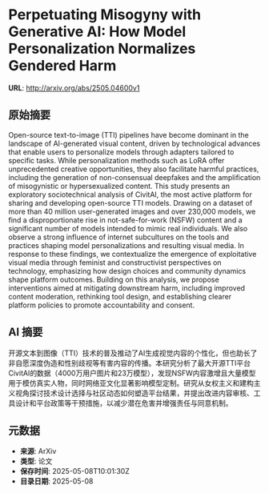# Perpetuating Misogyny with Generative AI: How Model Personalization Normalizes Gendered Harm

**URL**: http://arxiv.org/abs/2505.04600v1

## 原始摘要

Open-source text-to-image (TTI) pipelines have become dominant in the
landscape of AI-generated visual content, driven by technological advances that
enable users to personalize models through adapters tailored to specific tasks.
While personalization methods such as LoRA offer unprecedented creative
opportunities, they also facilitate harmful practices, including the generation
of non-consensual deepfakes and the amplification of misogynistic or
hypersexualized content. This study presents an exploratory sociotechnical
analysis of CivitAI, the most active platform for sharing and developing
open-source TTI models. Drawing on a dataset of more than 40 million
user-generated images and over 230,000 models, we find a disproportionate rise
in not-safe-for-work (NSFW) content and a significant number of models intended
to mimic real individuals. We also observe a strong influence of internet
subcultures on the tools and practices shaping model personalizations and
resulting visual media. In response to these findings, we contextualize the
emergence of exploitative visual media through feminist and constructivist
perspectives on technology, emphasizing how design choices and community
dynamics shape platform outcomes. Building on this analysis, we propose
interventions aimed at mitigating downstream harm, including improved content
moderation, rethinking tool design, and establishing clearer platform policies
to promote accountability and consent.


## AI 摘要

开源文本到图像（TTI）技术的普及推动了AI生成视觉内容的个性化，但也助长了非自愿深度伪造和性别歧视等有害内容的传播。本研究分析了最大开源TTI平台CivitAI的数据（4000万用户图片和23万模型），发现NSFW内容激增且大量模型用于模仿真实人物，同时网络亚文化显著影响模型定制。研究从女权主义和建构主义视角探讨技术设计选择与社区动态如何塑造平台结果，并提出改进内容审核、工具设计和平台政策等干预措施，以减少潜在危害并增强责任与同意机制。

## 元数据

- **来源**: ArXiv
- **类型**: 论文
- **保存时间**: 2025-05-08T10:01:30Z
- **目录日期**: 2025-05-08
